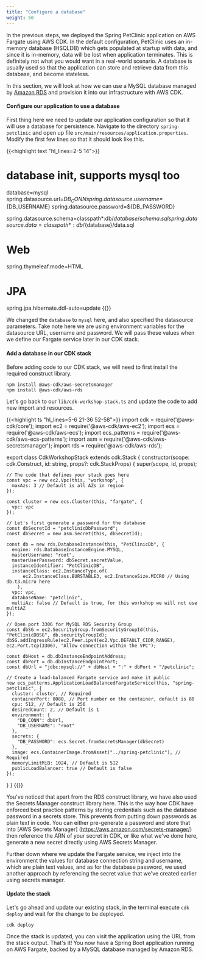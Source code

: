 ```yaml
---
title: "Configure a database"
weight: 50
---
```


In the previous steps, we deployed the Spring PetClinic application on AWS
Fargate using AWS CDK. In the default configuration, PetClinic uses an in-memory
database (HSQLDB) which gets populated at startup with data, and since it is
in-memory, data will be lost when application terminates. This is definitely not
what you would want in a real-world scenario. A database is usually used so that
the application can store and retrieve data from this database, and become
stateless.

In this section, we will look at how we can use a MySQL database managed by
[Amazon RDS](https://aws.amazon.com/rds) and provision it into our
infrastructure with AWS CDK.

#### Configure our application to use a database

First thing here we need to update our application configuration so that it will
use a database for persistence. Navigate to the directory `spring-petclinic` and
open up file `src/main/resources/application.properties`. Modify the first few
lines so that it should look like this.

{{<highlight text "hl_lines=2-5 14">}}
# database init, supports mysql too
database=mysql
spring.datasource.url=${DB_CONN}
spring.datasource.username=${DB_USERNAME}
spring.datasource.password=${DB_PASSWORD}

spring.datasource.schema=classpath*:db/${database}/schema.sql
spring.datasource.data=classpath*:db/${database}/data.sql

# Web
spring.thymeleaf.mode=HTML

# JPA
spring.jpa.hibernate.ddl-auto=update
{{</highlight>}}

We changed the `database` to `mysql` here, and also specified the datasource
parameters. Take note here we are using environment variables for the datasource
URL, username and password. We will pass these values when we define our Fargate
service later in our CDK stack.

#### Add a database in our CDK stack

Before adding code to our CDK stack, we will need to first install the required 
construct library.

```
npm install @aws-cdk/aws-secretsmanager
npm install @aws-cdk/aws-rds
```

Let's go back to our `lib/cdk-workshop-stack.ts` and update the code to add new
import and resources.

{{<highlight ts "hl_lines=5-6 21-36 52-58">}}
import cdk = require('@aws-cdk/core');
import ec2 = require('@aws-cdk/aws-ec2');
import ecs = require('@aws-cdk/aws-ecs');
import ecs_patterns = require('@aws-cdk/aws-ecs-patterns');
import asm = require('@aws-cdk/aws-secretsmanager');
import rds = require('@aws-cdk/aws-rds');

export class CdkWorkshopStack extends cdk.Stack {
  constructor(scope: cdk.Construct, id: string, props?: cdk.StackProps) {
    super(scope, id, props);

    // The code that defines your stack goes here
    const vpc = new ec2.Vpc(this, "workshop", {
      maxAzs: 3 // Default is all AZs in region
    });

    const cluster = new ecs.Cluster(this, "fargate", {
      vpc: vpc
    });

    // Let's first generate a password for the database
    const dbSecretId = "petclinicDbPassword";
    const dbSecret = new asm.Secret(this, dbSecretId);
    
    const db = new rds.DatabaseInstance(this, "PetClinicDb", {
      engine: rds.DatabaseInstanceEngine.MYSQL,
      masterUsername: "root",
      masterUserPassword: dbSecret.secretValue,
      instanceIdentifier: "PetClinicDB",
      instanceClass: ec2.InstanceType.of(
          ec2.InstanceClass.BURSTABLE3, ec2.InstanceSize.MICRO // Using db.t3.micro here
        ),
      vpc: vpc,
      databaseName: "petclinic",
      multiAz: false // Default is true, for this workshop we will not use multiAZ
    });

    // Open port 3306 for MySQL RDS Security Group
    const dbSG = ec2.SecurityGroup.fromSecurityGroupId(this, "PetClinicDBSG", db.securityGroupId);
    dbSG.addIngressRule(ec2.Peer.ipv4(ec2.Vpc.DEFAULT_CIDR_RANGE), ec2.Port.tcp(3306), "Allow connection within the VPC");
    
    const dbHost = db.dbInstanceEndpointAddress;
    const dbPort = db.dbInstanceEndpointPort;
    const dbUrl = "jdbc:mysql://" + dbHost + ":" + dbPort + "/petclinic";

    // Create a load-balanced Fargate service and make it public
    new ecs_patterns.ApplicationLoadBalancedFargateService(this, "spring-petclinic", {
      cluster: cluster, // Required
      containerPort: 8080, // Port number on the container, default is 80
      cpu: 512, // Default is 256
      desiredCount: 2, // Default is 1
      environment: {
        "DB_CONN": dbUrl,
        "DB_USERNAME": "root"
      },
      secrets: {
        "DB_PASSWORD": ecs.Secret.fromSecretsManager(dbSecret)
      },
      image: ecs.ContainerImage.fromAsset("../spring-petclinic"), // Required
      memoryLimitMiB: 1024, // Default is 512
      publicLoadBalancer: true // Default is false
    });
  }
}
{{</highlight>}}

You've noticed that apart from the RDS construct library, we have also used the
Secrets Manager construct library here. This is the way how CDK have enforced
best practice patterns by storing credentials such as the database password in a
secrets store. This prevents from putting down passwords as plain text in code.
You can either pre-generate a password and store that into [AWS Secrets Manager]
(https://aws.amazon.com/secrets-manager/) then reference the ARN of your secret
in CDK, or like what we've done here, generate a new secret directly using AWS
Secrets Manager.

Further down where we update the Fargate service, we inject into
the environment the values for database connection string and username, which
are plain text values, and as for the database password, we used another
approach by referencing the secret value that we've created earlier using
secrets manager.

#### Update the stack

Let's go ahead and update our existing stack, in the terminal execute `cdk deploy`
and wait for the change to be deployed.

```
cdk deploy
```

Once the stack is updated, you can visit the application using the URL from the
stack output. That's it! You now have a Spring Boot application running on AWS
Fargate, backed by a MySQL database managed by Amazon RDS.
